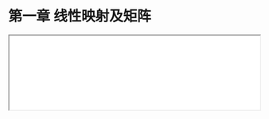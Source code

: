 # 第一章 线性映射及矩阵

<iframe src="./chap1.html" onload="javascript:(function(o){o.style.height=(o.contentWindow.document.body.scrollHeight+30)+'px';}(this));" width="100%">
</iframe>
